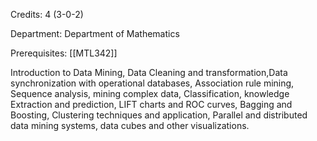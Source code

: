 Credits: 4 (3-0-2)

Department: Department of Mathematics

Prerequisites: [[MTL342]]

Introduction to Data Mining, Data Cleaning and transformation,Data synchronization with operational databases, Association rule mining, Sequence analysis, mining complex data, Classification, knowledge Extraction and prediction, LIFT charts and ROC curves, Bagging and Boosting, Clustering techniques and application, Parallel and distributed data mining systems, data cubes and other visualizations.